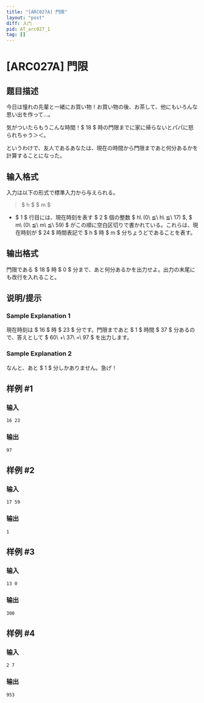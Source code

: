 ```yaml
---
title: "[ARC027A] 門限"
layout: "post"
diff: 入门
pid: AT_arc027_1
tag: []
---
```


# [ARC027A] 門限

## 题目描述

[problemUrl]: https://atcoder.jp/contests/arc027/tasks/arc027_1

今日は憧れの先輩と一緒にお買い物！お買い物の後、お茶して、他にもいろんな思い出を作って…。

気がついたらもうこんな時間！$ 18 $ 時の門限までに家に帰らないとパパに怒られちゃう＞＜。

というわけで、友人であるあなたは、現在の時間から門限まであと何分あるかを計算することになった。

## 输入格式

入力は以下の形式で標準入力から与えられる。

> $ h $ $ m $

- $ 1 $ 行目には、現在時刻を表す $ 2 $ 個の整数 $ h\ (0\ ≦\ h\ ≦\ 17) $, $ m\ (0\ ≦\ m\ ≦\ 59) $ がこの順に空白区切りで書かれている。これらは、現在時刻が $ 24 $ 時間表記で $ h $ 時 $ m $ 分ちょうどであることを表す。

## 输出格式

門限である $ 18 $ 時 $ 0 $ 分まで、あと何分あるかを出力せよ。出力の末尾にも改行を入れること。

## 说明/提示

### Sample Explanation 1

現在時刻は $ 16 $ 時 $ 23 $ 分です。門限まであと $ 1 $ 時間 $ 37 $ 分あるので、答えとして $ 60\ +\ 37\ =\ 97 $ を出力します。

### Sample Explanation 2

なんと、あと $ 1 $ 分しかありません。急げ！

## 样例 #1

### 输入

```
16 23
```

### 输出

```
97
```

## 样例 #2

### 输入

```
17 59
```

### 输出

```
1
```

## 样例 #3

### 输入

```
13 0
```

### 输出

```
300
```

## 样例 #4

### 输入

```
2 7
```

### 输出

```
953
```

